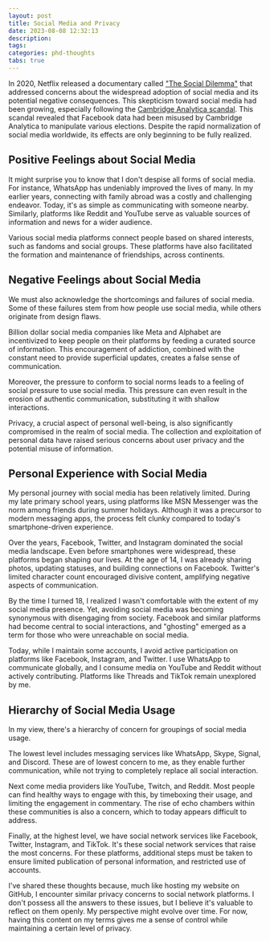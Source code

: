 ```yaml
---
layout: post
title: Social Media and Privacy
date: 2023-08-08 12:32:13
description:
tags:
categories: phd-thoughts
tabs: true
---
```


In 2020, Netflix released a documentary called ["The Social Dilemma"](https://en.wikipedia.org/wiki/The_Social_Dilemma) that addressed concerns about the widespread adoption of social media and its potential negative consequences.
This skepticism toward social media had been growing, especially following the [Cambridge Analytica scandal](https://en.wikipedia.org/wiki/Facebook%E2%80%93Cambridge_Analytica_data_scandal).
This scandal revealed that Facebook data had been misused by Cambridge Analytica to manipulate various elections.
Despite the rapid normalization of social media worldwide, its effects are only beginning to be fully realized.

## Positive Feelings about Social Media

It might surprise you to know that I don't despise all forms of social media.
For instance, WhatsApp has undeniably improved the lives of many.
In my earlier years, connecting with family abroad was a costly and challenging endeavor.
Today, it's as simple as communicating with someone nearby.
Similarly, platforms like Reddit and YouTube serve as valuable sources of information and news for a wider audience.

Various social media platforms connect people based on shared interests, such as fandoms and social groups.
These platforms have also facilitated the formation and maintenance of friendships, across continents.

## Negative Feelings about Social Media

We must also acknowledge the shortcomings and failures of social media. Some of these failures stem from how people use social media, while others originate from design flaws.

Billion dollar social media companies like Meta and Alphabet are incentivized to keep people on their platforms by feeding a curated source of information.
This encouragement of addiction, combined with the constant need to provide superficial updates, creates a false sense of communication.

Moreover, the pressure to conform to social norms leads to a feeling of social pressure to use social media.
This pressure can even result in the erosion of authentic communication, substituting it with shallow interactions.

Privacy, a crucial aspect of personal well-being, is also significantly compromised in the realm of social media.
The collection and exploitation of personal data have raised serious concerns about user privacy and the potential misuse of information.

## Personal Experience with Social Media

My personal journey with social media has been relatively limited. During my late primary school years, using platforms like MSN Messenger was the norm among friends during summer holidays.
Although it was a precursor to modern messaging apps, the process felt clunky compared to today's smartphone-driven experience.

Over the years, Facebook, Twitter, and Instagram dominated the social media landscape.
Even before smartphones were widespread, these platforms began shaping our lives.
At the age of 14, I was already sharing photos, updating statuses, and building connections on Facebook.
Twitter's limited character count encouraged divisive content, amplifying negative aspects of communication.

By the time I turned 18, I realized I wasn't comfortable with the extent of my social media presence.
Yet, avoiding social media was becoming synonymous with disengaging from society.
Facebook and similar platforms had become central to social interactions, and "ghosting" emerged as a term for those who were unreachable on social media.

Today, while I maintain some accounts, I avoid active participation on platforms like Facebook, Instagram, and Twitter.
I use WhatsApp to communicate globally, and I consume media on YouTube and Reddit without actively contributing.
Platforms like Threads and TikTok remain unexplored by me.

## Hierarchy of Social Media Usage

In my view, there's a hierarchy of concern for groupings of social media usage.

The lowest level includes messaging services like WhatsApp, Skype, Signal, and Discord. These are of lowest concern to me, as they enable further communication, while not trying to completely replace all social interaction.

Next come media providers like YouTube, Twitch, and Reddit. Most people can find healthy ways to engage with this, by timeboxing their usage, and limiting the engagement in commentary. The rise of echo chambers within these communities is also a concern, which to today appears difficult to address.

Finally, at the highest level, we have social network services like Facebook, Twitter, Instagram, and TikTok. It's these social network services that raise the most concerns. For these platforms, additional steps must be taken to ensure limited publication of personal information, and restricted use of accounts.

I've shared these thoughts because, much like hosting my website on GitHub, I encounter similar privacy concerns to social network platforms. I don't possess all the answers to these issues, but I believe it's valuable to reflect on them openly.
My perspective might evolve over time.
For now, having this content on my terms gives me a sense of control while maintaining a certain level of privacy.
